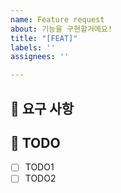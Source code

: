 ```yaml
---
name: Feature request
about: 기능을 구현할거에요!
title: "[FEAT]"
labels: ''
assignees: ''

---
```


## 🔨 요구 사항 <!-- 개발할 기능에 대한 간단한 설명 작성 -->

## 📝 TODO <!-- 할 일 목록을 만들고 진행 사항 표시 -->
- [ ] TODO1
- [ ] TODO2
